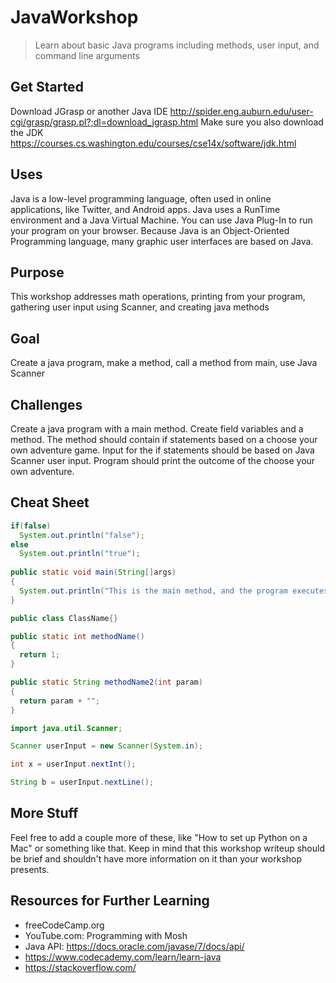 # JavaWorkshop
>Learn about basic Java programs including methods, user input, and command line arguments

## Get Started
Download JGrasp or another Java IDE <http://spider.eng.auburn.edu/user-cgi/grasp/grasp.pl?;dl=download_jgrasp.html>   Make sure you also download the JDK <https://courses.cs.washington.edu/courses/cse14x/software/jdk.html>

## Uses
Java is a low-level programming language, often used in online applications, like Twitter, and Android apps. Java uses a RunTime environment and a Java Virtual Machine. You can use Java Plug-In to run your program on your browser. Because Java is an Object-Oriented Programming language, many graphic user interfaces are based on Java.

## Purpose
This workshop addresses math operations, printing from your program, gathering user input using Scanner, and creating java methods

## Goal
Create a java program, make a method, call a method from main, use Java Scanner

## Challenges
Create a java program with a main method.
Create field variables and a method.
The method should contain if statements based on a choose your own adventure game.
Input for the if statements should be based on Java Scanner user input.
Program should print the outcome of the choose your own adventure.


## Cheat Sheet
```java
if(false)
  System.out.println("false");
else
  System.out.println("true");
  
public static void main(String[]args)
{
  System.out.println("This is the main method, and the program executes the methods you call within it.");
}

public class ClassName{}

public static int methodName()
{
  return 1;
}

public static String methodName2(int param)
{
  return param + "";
}

import java.util.Scanner;

Scanner userInput = new Scanner(System.in);

int x = userInput.nextInt();

String b = userInput.nextLine();
```
## More Stuff
Feel free to add a couple more of these, like "How to set up Python on a Mac" or something like that. Keep in mind that this workshop writeup should be brief and shouldn't have more information on it than your workshop presents.

## Resources for Further Learning
* freeCodeCamp.org
* YouTube.com: Programming with Mosh
* Java API: <https://docs.oracle.com/javase/7/docs/api/>
* <https://www.codecademy.com/learn/learn-java>
* <https://stackoverflow.com/>
